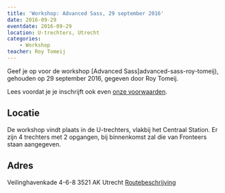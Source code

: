 ```yaml
---
title: 'Workshop: Advanced Sass, 29 september 2016'
date: 2016-09-29
eventdate: 2016-09-29
location: U-trechters, Utrecht
categories:
    - Workshop
teacher: Roy Tomeij
---
```


Geef je op voor de workshop [Advanced Sass]advanced-sass-roy-tomeij), gehouden op 29 september 2016, gegeven door Roy Tomeij.

Lees voordat je je inschrijft ook even [onze voorwaarden](/nl/activiteiten/workshops/#meer-informatie-voor-deelnemers).

## Locatie

De workshop vindt plaats in de U-trechters, vlakbij het Centraal Station. Er zijn 4 trechters met 2 opgangen, bij binnenkomst zal die van Fronteers staan aangegeven.

## Adres

Veilinghavenkade 4-6-8
3521 AK Utrecht
[Routebeschrijving](http://www.ruimteutrecht.nl/route/)

